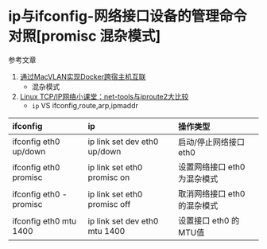 # ip与ifconfig-网络接口设备的管理命令对照[promisc 混杂模式]

参考文章

1. [通过MacVLAN实现Docker跨宿主机互联](http://www.10tiao.com/html/357/201704/2247485101/1.html)
    - 混杂模式
2. [Linux TCP/IP网络小课堂：net-tools与iproute2大比较](https://os.51cto.com/art/201409/450886.htm)
    - `ip` VS ifconfig,route,arp,ipmaddr

| ifconfig               | ip                            | 操作类型                     |
| :--------------------- | :---------------------------- | :--------------------------- |
| ifconfig eth0 up/down  | ip link set dev eth0 up/down  | 启动/停止网络接口 eth0       |
| ifconfig eth0 promisc  | ip link set eth0 promisc on   | 设置网络接口 eth0 为混杂模式 |
| ifconfig eth0 -promisc | ip link set eth0 promisc off  | 取消网络接口 eth0 的混杂模式 |
| ifconfig eth0 mtu 1400 | ip link set dev eth0 mtu 1400 | 设置接口 eth0 的MTU值        |
